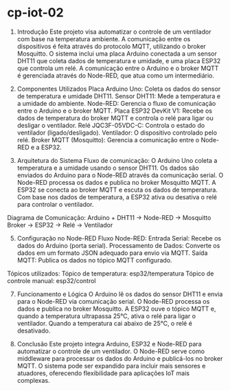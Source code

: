 # cp-iot-02
1. Introdução
Este projeto visa automatizar o controle de um ventilador com base na temperatura ambiente. A comunicação entre os dispositivos é feita através do protocolo MQTT, utilizando o broker Mosquitto. O sistema inclui uma placa Arduino conectada a um sensor DHT11 que coleta dados de temperatura e umidade, e uma placa ESP32 que controla um relé. A comunicação entre o Arduino e o broker MQTT é gerenciada através do Node-RED, que atua como um intermediário.

2. Componentes Utilizados
Placa Arduino Uno: Coleta os dados do sensor de temperatura e umidade DHT11.
Sensor DHT11: Mede a temperatura e a umidade do ambiente.
Node-RED: Gerencia o fluxo de comunicação entre o Arduino e o broker MQTT.
Placa ESP32 DevKit V1: Recebe os dados de temperatura do broker MQTT e controla o relé para ligar ou desligar o ventilador.
Relé JQC3F-05VDC-C: Controla o estado do ventilador (ligado/desligado).
Ventilador: O dispositivo controlado pelo relé.
Broker MQTT (Mosquitto): Gerencia a comunicação entre o Node-RED e a ESP32.

3. Arquitetura do Sistema
Fluxo de comunicação:
O Arduino Uno coleta a temperatura e a umidade usando o sensor DHT11.
Os dados são enviados do Arduino para o Node-RED através da comunicação serial.
O Node-RED processa os dados e publica no broker Mosquitto MQTT.
A ESP32 se conecta ao broker MQTT e escuta os dados de temperatura.
Com base nos dados de temperatura, a ESP32 ativa ou desativa o relé para controlar o ventilador.

Diagrama de Comunicação:
Arduino + DHT11 → Node-RED → Mosquitto Broker → ESP32 → Relé → Ventilador

5. Configuração no Node-RED
Fluxo Node-RED:
Entrada Serial: Recebe os dados do Arduino (porta serial).
Processamento de Dados: Converte os dados em um formato JSON adequado para envio via MQTT.
Saída MQTT: Publica os dados no tópico MQTT configurado.

Tópicos utilizados:
Tópico de temperatura: esp32/temperatura
Tópico de controle manual: esp32/control


7. Funcionamento e Lógica
O Arduino lê os dados do sensor DHT11 e envia para o Node-RED via comunicação serial.
O Node-RED processa os dados e publica no broker Mosquitto.
A ESP32 ouve o tópico MQTT e, quando a temperatura ultrapassa 25°C, ativa o relé para ligar o ventilador. Quando a temperatura cai abaixo de 25°C, o relé é desativado.


8. Conclusão
Este projeto integra Arduino, ESP32 e Node-RED para automatizar o controle de um ventilador. O Node-RED serve como middleware para processar os dados do Arduino e publicá-los no broker MQTT. O sistema pode ser expandido para incluir mais sensores e atuadores, oferecendo flexibilidade para aplicações IoT mais complexas.


